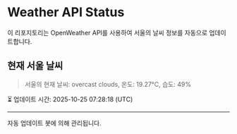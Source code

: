 
# Weather API Status

이 리포지토리는 OpenWeather API를 사용하여 서울의 날씨 정보를 자동으로 업데이트합니다.

## 현재 서울 날씨
> 서울의 현재 날씨: overcast clouds, 온도: 19.27°C, 습도: 49%

⏳ 업데이트 시간: 2025-10-25 07:28:18 (UTC)

---
자동 업데이트 봇에 의해 관리됩니다.
